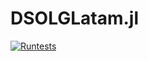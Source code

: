 # DSOLGLatam.jl

[![Runtests](https://github.com/milocortes/DSOLGLatam.jl/actions/workflows/Runtests.yml/badge.svg)](https://github.com/milocortes/DSOLGLatam.jl/actions/workflows/Runtests.yml)